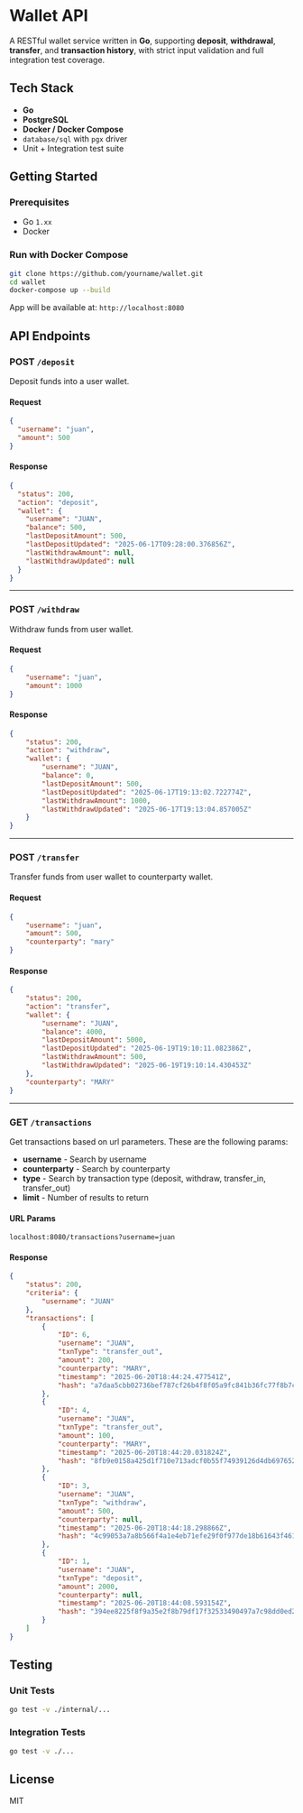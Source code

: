 # Wallet API

A RESTful wallet service written in **Go**, supporting **deposit**, **withdrawal**, **transfer**, and **transaction history**, with strict input validation and full integration test coverage.

## Tech Stack

- **Go**
- **PostgreSQL**
- **Docker / Docker Compose**
- `database/sql` with `pgx` driver
- Unit + Integration test suite

## Getting Started

### Prerequisites

- Go `1.xx`
- Docker

### Run with Docker Compose

```bash
git clone https://github.com/yourname/wallet.git
cd wallet
docker-compose up --build
```

App will be available at: `http://localhost:8080`


## API Endpoints

### POST `/deposit`

Deposit funds into a user wallet.

#### Request
```json
{
  "username": "juan",
  "amount": 500
}
```

#### Response
```json
{
  "status": 200,
  "action": "deposit",
  "wallet": {
    "username": "JUAN",
    "balance": 500,
    "lastDepositAmount": 500,
    "lastDepositUpdated": "2025-06-17T09:28:00.376856Z",
    "lastWithdrawAmount": null,
    "lastWithdrawUpdated": null
  }
}
```

---

### POST `/withdraw`

Withdraw funds from user wallet.

#### Request
```json
{
    "username": "juan",
    "amount": 1000
}
```

#### Response
```json
{
    "status": 200,
    "action": "withdraw",
    "wallet": {
        "username": "JUAN",
        "balance": 0,
        "lastDepositAmount": 500,
        "lastDepositUpdated": "2025-06-17T19:13:02.722774Z",
        "lastWithdrawAmount": 1000,
        "lastWithdrawUpdated": "2025-06-17T19:13:04.857005Z"
    }
}
```

---

### POST `/transfer`

Transfer funds from user wallet to counterparty wallet.

#### Request
```json
{
    "username": "juan",
    "amount": 500,
    "counterparty": "mary"
}
```

#### Response
```json
{
    "status": 200,
    "action": "transfer",
    "wallet": {
        "username": "JUAN",
        "balance": 4000,
        "lastDepositAmount": 5000,
        "lastDepositUpdated": "2025-06-19T19:10:11.082386Z",
        "lastWithdrawAmount": 500,
        "lastWithdrawUpdated": "2025-06-19T19:10:14.430453Z"
    },
    "counterparty": "MARY"
}
```

---

### GET `/transactions`

Get transactions based on url parameters. These are the following params:

- **username** - Search by username
- **counterparty** - Search by counterparty
- **type** - Search by transaction type (deposit, withdraw, transfer_in, transfer_out)
- **limit** - Number of results to return

#### URL Params
```
localhost:8080/transactions?username=juan
```

#### Response
```json
{
    "status": 200,
    "criteria": {
        "username": "JUAN"
    },
    "transactions": [
        {
            "ID": 6,
            "username": "JUAN",
            "txnType": "transfer_out",
            "amount": 200,
            "counterparty": "MARY",
            "timestamp": "2025-06-20T18:44:24.477541Z",
            "hash": "a7daa5cbb02736bef787cf26b4f8f05a9fc841b36fc77f8b7c3a37a499c19710"
        },
        {
            "ID": 4,
            "username": "JUAN",
            "txnType": "transfer_out",
            "amount": 100,
            "counterparty": "MARY",
            "timestamp": "2025-06-20T18:44:20.031824Z",
            "hash": "8fb9e0158a425d1f710e713adcf0b55f74939126d4db697652215ea3851738c8"
        },
        {
            "ID": 3,
            "username": "JUAN",
            "txnType": "withdraw",
            "amount": 500,
            "counterparty": null,
            "timestamp": "2025-06-20T18:44:18.298866Z",
            "hash": "4c99053a7a8b566f4a1e4eb71efe29f0f977de18b61643f461bc77554556478d"
        },
        {
            "ID": 1,
            "username": "JUAN",
            "txnType": "deposit",
            "amount": 2000,
            "counterparty": null,
            "timestamp": "2025-06-20T18:44:08.593154Z",
            "hash": "394ee8225f8f9a35e2f8b79df17f32533490497a7c98dd0ed26cc42eb8459155"
        }
    ]
}
```



## Testing

### Unit Tests

```bash
go test -v ./internal/...
```

### Integration Tests

```bash
go test -v ./...
```

## License

MIT
